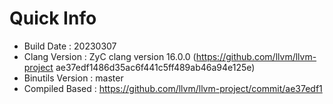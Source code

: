 # Quick Info
* Build Date : 20230307
* Clang Version : ZyC clang version 16.0.0 (https://github.com/llvm/llvm-project ae37edf1486d35ac6f441c5ff489ab46a94e125e)
* Binutils Version : master
* Compiled Based : https://github.com/llvm/llvm-project/commit/ae37edf1

